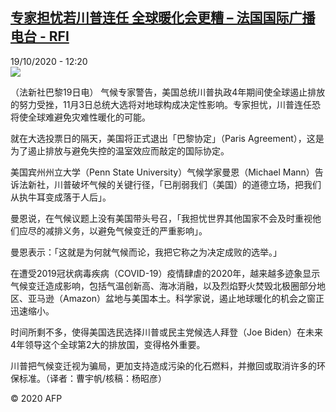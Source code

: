 <!--1603104909000-->
[专家担忧若川普连任  全球暖化会更糟 – 法国国际广播电台 - RFI](http://www.rfi.fr//cn/contenu/20201019-%E4%B8%93%E5%AE%B6%E6%8B%85%E5%BF%A7%E8%8B%A5%E5%B7%9D%E6%99%AE%E8%BF%9E%E4%BB%BB-%E5%85%A8%E7%90%83%E6%9A%96%E5%8C%96%E4%BC%9A%E6%9B%B4%E7%B3%9F)
------

<div>19/10/2020 - 12:20</div><img src="https://s.rfi.fr/media/display/a0593dc8-11f7-11eb-a0a9-005056a98db9/w:310/p:16x9/int0019b.201019182002.jpg"><div class="t-content__body u-clearfix"><p>（法新社巴黎19日电）    气候专家警告，美国总统川普执政4年期间使全球遏止排放的努力受挫，11月3日总统大选将对地球构成决定性影响。专家担忧，川普连任恐将使全球难避免灾难性暖化的可能。</p><p>    就在大选投票日的隔天，美国将正式退出「巴黎协定」（Paris Agreement），这是为了遏止排放与避免失控的温室效应而敲定的国际协定。</p><p>    美国宾州州立大学（Penn State University）气候学家曼恩（Michael Mann）告诉法新社，川普破坏气候的关键行径，「已削弱我们（美国）的道德立场，把我们从执牛耳变成落于人后」。</p><p>    曼恩说，在气候议题上没有美国带头号召，「我担忧世界其他国家不会及时重视他们应尽的减排义务，以避免气候变迁的严重影响」。</p><p>    曼恩表示：「这就是为何就气候而论，我把它称之为决定成败的选举。」</p><p>    在遭受2019冠状病毒疾病（COVID-19）疫情肆虐的2020年，越来越多迹象显示气候变迁造成影响，包括气温创新高、海冰消融，以及烈焰野火焚毁北极圈部分地区、亚马逊（Amazon）盆地与美国本土。科学家说，遏止地球暖化的机会之窗正迅速缩小。</p><p>    时间所剩不多，使得美国选民选择川普或民主党候选人拜登（Joe Biden）在未来4年领导这个全球第2大的排放国，变得格外重要。</p><p>    川普把气候变迁视为骗局，更加支持造成污染的化石燃料，并撤回或取消许多的环保标准。（译者：曹宇帆/核稿：杨昭彦）</p><p class="t-copyright">© 2020 AFP</p>        </div>
